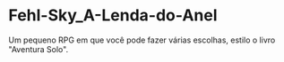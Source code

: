 # Fehl-Sky_A-Lenda-do-Anel

Um pequeno RPG em que você pode fazer várias escolhas, estilo o livro "Aventura Solo".
